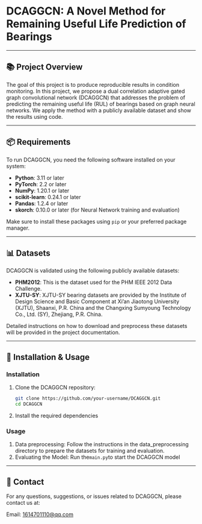 # DCAGGCN: A Novel Method for Remaining Useful Life Prediction of Bearings
 
---
 
## 📚 Project Overview
 
The goal of this project is to produce reproducible results in condition monitoring. In this project, we propose a dual correlation adaptive gated graph convolutional network (DCAGGCN) that addresses the problem of predicting the remaining useful life (RUL) of bearings based on graph neural networks. We apply the method with a publicly available dataset and show the results using code.
 
---
 
## 📦 Requirements
 
To run DCAGGCN, you need the following software installed on your system:
 
- **Python**: 3.11 or later
- **PyTorch**: 2.2 or later
- **NumPy**: 1.20.1 or later
- **scikit-learn**: 0.24.1 or later
- **Pandas**: 1.2.4 or later
- **skorch**: 0.10.0 or later (for Neural Network training and evaluation)
 
Make sure to install these packages using `pip` or your preferred package manager.
 
---
 
## 📊 Datasets
 
DCAGGCN is validated using the following publicly available datasets:
 
- **PHM2012**: This is the dataset used for the PHM IEEE 2012 Data Challenge.
- **XJTU-SY**: XJTU-SY bearing datasets are provided by the Institute of Design Science and Basic Component at Xi’an Jiaotong University (XJTU), Shaanxi, P.R. China and the Changxing Sumyoung Technology Co., Ltd. (SY), Zhejiang, P.R. China.
 
Detailed instructions on how to download and preprocess these datasets will be provided in the project documentation.
 
---
 
## 🚀 Installation & Usage
 
### Installation
 
1. Clone the DCAGGCN repository:
   ```bash
   git clone https://github.com/your-username/DCAGGCN.git
   cd DCAGGCN
2. Install the required dependencies

### Usage

1. Data preprocessing:
   Follow the instructions in the data_preprocessing directory to prepare the datasets for training and evaluation.
2. Evaluating the Model:
Run the`main.py`to start the DCAGGCN model
 
---

## 📧 Contact

For any questions, suggestions, or issues related to DCAGGCN, please contact us at:

Email: 1614701110@qq.com

